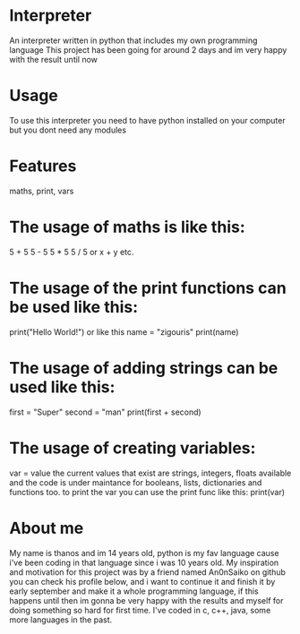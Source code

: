 # Interpreter
An interpreter written in python that includes my own programming language
This project has been going for around 2 days and im very happy with the result until now

# Usage

To use this interpreter you need to have python installed on your computer but you dont need any modules

# Features
maths, print, vars

# The usage of maths is like this:
5 + 5
5 - 5
5 * 5
5 / 5
or
x + y
etc.

# The usage of the print functions can be used like this:
print("Hello World!")
or like this
name = "zigouris"
print(name)

# The usage of adding strings can be used like this:
first = "Super"
second = "man"
print(first + second)

# The usage of creating variables:
var = value
the current values that exist are strings, integers, floats available and the code is under maintance for booleans, lists, dictionaries and functions too.
to print the var you can use the print func like this: print(var)

# About me
My name is thanos and im 14 years old, python is my fav language cause i've been coding in that language since i was 10 years old.
My inspiration and motivation for this project was by a friend named An0nSaiko on github you can check his profile below, and i want to continue it and finish it by early september and make it a whole programming language, if this happens until then im gonna be very happy with the results and myself for doing something so hard for first time. 
I've coded in c, c++, java, some more languages in the past.
